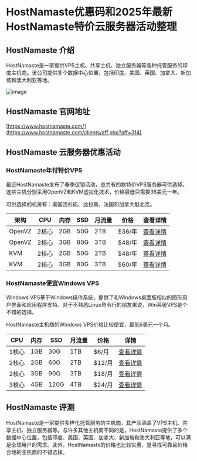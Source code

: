 # HostNamaste优惠码和2025年最新HostNamaste特价云服务器活动整理

## HostNamaste 介绍

HostNamaste是一家提供VPS主机、共享主机、独立服务器等各种托管服务的印度主机商。该公司提供多个数据中心位置，包括印度、美国、英国、加拿大、新加坡和澳大利亚等地。

![image](https://github.com/isaacmqvq/HostNamaste/assets/157262005/ca72a83b-d39b-4930-81b9-0525b9871f10)

## HostNamaste 官网地址

[https://www.hostnamaste.com/](https://www.hostnamaste.com/clients/aff.php?aff=314)

## HostNamaste 云服务器优惠活动

### HostNamaste年付特价VPS

最近HostNamaste发布了春季促销活动，总共有四款特价VPS服务器可供选择。这些主机分别采用OpenVZ和KVM虚拟化技术，价格最低只需要36美元一年。

可供选择的机房有：美国洛杉矶、达拉斯、法国和加拿大魁北克。

| 架构 | CPU | 内存 | SSD | 月流量 | 价格 | 查看详情 |
| --- | --- | --- | --- | --- | --- | --- |
| OpenVZ | 2核心 | 2GB | 50G | 2TB | $36/年 | [查看详情](https://www.hostnamaste.com/clients/aff.php?aff=314&pid=551) |
| OpenVZ | 2核心 | 3GB | 80G | 3TB | $48/年 | [查看详情](https://www.hostnamaste.com/clients/aff.php?aff=314&pid=553) |
| KVM | 2核心 | 2GB | 50G | 2TB | $48/年 | [查看详情](https://www.hostnamaste.com/clients/aff.php?aff=314&pid=554) |
| KVM | 2核心 | 3GB | 80G | 3TB | $60/年 | [查看详情](https://www.hostnamaste.com/clients/aff.php?aff=314&pid=555) |

### HostNamaste便宜Windows VPS

Windows VPS基于Windows操作系统，提供了和Windows桌面版相似的图形用户界面和应用程序支持。对于不熟悉Linux命令行的朋友来说，Win系统VPS是个不错的选择。

HostNamaste主机商的Windows VPS价格比较便宜，最低6美元一个月。

| CPU | 内存 | SSD | 月流量 | 价格 | 详情 |
| --- | --- | --- | --- | --- | --- |
| 1核心 | 1GB | 30G | 1TB | $6/月 | [查看详情](https://www.hostnamaste.com/clients/aff.php?aff=314&pid=416) |
| 2核心 | 2GB | 60G | 2TB | $12/月 | [查看详情](https://www.hostnamaste.com/clients/aff.php?aff=314&pid=417) |
| 2核心 | 3GB | 90G | 3TB | $18/月  | [查看详情](https://www.hostnamaste.com/clients/aff.php?aff=314&pid=418) |
| 3核心 | 4GB | 120G | 4TB | $24/月 | [查看详情](https://www.hostnamaste.com/clients/aff.php?aff=314&pid=419) |

## HostNamaste 评测

HostNamaste是一家提供多样化托管服务的主机商，其产品涵盖了VPS主机、共享主机、独立服务器等。与许多其他主机商不同的是，HostNamaste提供了多个数据中心位置，包括印度、美国、英国、加拿大、新加坡和澳大利亚等地，可以满足全球用户的需求。此外，HostNamaste的价格也比较实惠，是寻找可靠且价格合理的主机商的不错选择。
